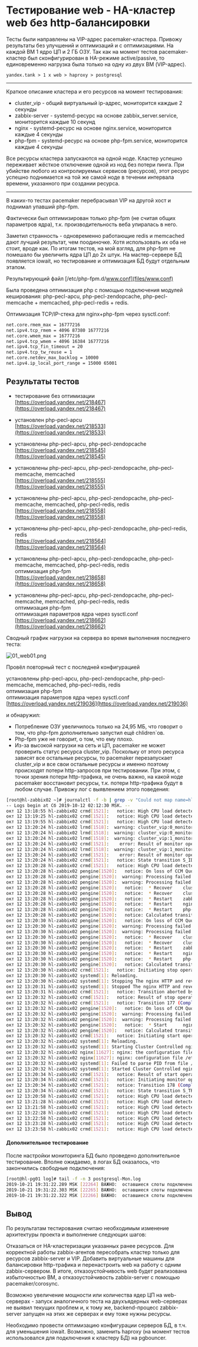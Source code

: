 # Тестирование web - HA-кластер web без http-балансировки

Тесты были направлены на VIP-адрес pacemaker-кластера. Привожу результаты без улучшений и оптимизаций и с оптимизациями. На каждой ВМ 1 ядро ЦП и 2 ГБ ОЗУ. Так как на момент тестов pacemaker-кластер был сконфигурирован в HA-режиме active/passive, то единовременно нагрузка была только на одну из двух ВМ (VIP-адрес).

```yandex.tank > 1 x web > haproxy > postgresql```

------

Краткое описание кластера и его ресурсов на момент тестирования:

- cluster_vip - общий виртуальный ip-адрес, мониторится каждые 2 секунды
- zabbix-server - systemd-ресурс на основе zabbix_server.service, мониторится каждые 10 секунд
- nginx - systemd-ресурс на основе nginx.service, мониторится каждые 4 секунды
- php-fpm - systemd-ресурс на основе php-fpm.service, мониторится каждые 4 секунды

Все ресурсы кластера запускаются на одной ноде.
Кластер успешно переживает жёсткое отключение одной из нод без потери пинга.
При убийстве любого из контролируемых сервисов (ресурсов), этот ресурс успешно поднимается на той же самой ноде в течении интервала времени, указанного при создании ресурса.

------

В каких-то тестах pacemaker перебрасывал VIP на другой хост и поднимал упавший php-fpm.

Фактически был оптимизирован только php-fpm (не считая общих параметров ядра), т.к. производительность веба упиралась в него.

Заметил странность - одновременно работающие redis и memcached дают лучший результат, чем поодиночке. Хотя использовать их оба не стоит, вроде как.
По итогам тестов, на мой взгляд, для php-fpm не помешало бы увеличить ядра ЦП до 2х штук.
На мастер-сервере БД появляется iowait, но тестирование и оптимизация БД будут отдельным этапом.

Результирующий файл [/etc/php-fpm.d/www.conf](files/www.conf)

Была проведена оптимизация php с помощью подключения модулей кеширования: php-pecl-apcu, php-pecl-zendopcache, php-pecl-memcache + memcached, php-pecl-redis + redis.

Оптимизация TCP/IP-стека для nginx+php-fpm через sysctl.conf:

```bash
net.core.rmem_max = 16777216
net.ipv4.tcp_rmem = 4096 87380 16777216
net.core.wmem_max = 16777216
net.ipv4.tcp_wmem = 4096 16384 16777216
net.ipv4.tcp_fin_timeout = 20
net.ipv4.tcp_tw_reuse = 1
net.core.netdev_max_backlog = 10000
net.ipv4.ip_local_port_range = 15000 65001
```

## Результаты тестов

- тестирование без оптимизации\
  [https://overload.yandex.net/218467](https://overload.yandex.net/218467)

- установлен php-pecl-apcu\
  [https://overload.yandex.net/218533](https://overload.yandex.net/218533)

- установлены php-pecl-apcu, php-pecl-zendopcache\
  [https://overload.yandex.net/218545](https://overload.yandex.net/218545)

- установлены php-pecl-apcu, php-pecl-zendopcache, php-pecl-memcache, memcached\
  [https://overload.yandex.net/218555](https://overload.yandex.net/218555)

- установлены php-pecl-apcu, php-pecl-zendopcache, php-pecl-memcache, memcached, php-pecl-redis, redis\
  [https://overload.yandex.net/218558](https://overload.yandex.net/218558)

- установлены php-pecl-apcu, php-pecl-zendopcache, php-pecl-redis, redis\
  [https://overload.yandex.net/218564](https://overload.yandex.net/218564)

- установлены php-pecl-apcu, php-pecl-zendopcache, php-pecl-memcache, memcached, php-pecl-redis, redis\
  оптимизация php-fpm\
  [https://overload.yandex.net/218658](https://overload.yandex.net/218658)

- установлены php-pecl-apcu, php-pecl-zendopcache, php-pecl-memcache, memcached, php-pecl-redis, redis\
  оптимизация php-fpm\
  оптимизация параметров ядра через sysctl.conf\
  [https://overload.yandex.net/218662](https://overload.yandex.net/218662)

Сводный график нагрузки на сервера во время выполнения последнего теста:

![01_web01.png](files/01_web01.png)

Провёл повторный тест с последней конфигурацией

установлены php-pecl-apcu, php-pecl-zendopcache, php-pecl-memcache, memcached, php-pecl-redis, redis\
оптимизация php-fpm\
оптимизация параметров ядра через sysctl.conf\
[https://overload.yandex.net/219036](https://overload.yandex.net/219036)

 и обнаружил:

- Потребление ОЗУ увеличилось только на 24,95 МБ, что говорит о том, что php-fpm дополнительно запустил ещё chlidren`ов.
- Php-fpm уже не говорит, о том, что ему плохо.
- Из-за высокой нагрузки на сеть и ЦП, pacemaker не может проверить статус ресурса cluster_vip. Поскольку от этого ресурса зависят все остальные ресурсы, то pacemaker перезапускает cluster_vip и все свои остальные ресурсы и именно поэтому происходят потери http-запросов при тестировании. При этом, с точки зрения потери http-трафика, не очень важно, на какой ноде pacemaker восстановит ресурсы, т.к. потери http-трафика будут в любом случае.
   Привожу лог с выявлением этого поведения:

```bash
[root@hl-zabbix02 ~]# journalctl -f -b | grep -v "Could not map name=hl-zabbix"
-- Logs begin at Сб 2019-10-12 02:12:30 MSK. --
окт 12 13:18:55 hl-zabbix02 crmd[1521]:   notice: High CPU load detected: 3.250000
окт 12 13:19:25 hl-zabbix02 crmd[1521]:   notice: High CPU load detected: 4.990000
окт 12 13:19:55 hl-zabbix02 crmd[1521]:   notice: High CPU load detected: 21.799999
окт 12 13:20:24 hl-zabbix02 lrmd[1518]:  warning: cluster_vip:0_monitor_2000 process (PID 11413) timed out
окт 12 13:20:24 hl-zabbix02 lrmd[1518]:  warning: cluster_vip:0_monitor_2000:11413 - timed out after 20000ms
окт 12 13:20:24 hl-zabbix02 lrmd[1518]:  warning: cluster_vip:1_monitor_2000 process (PID 11414) timed out
окт 12 13:20:24 hl-zabbix02 crmd[1521]:    error: Result of monitor operation for cluster_vip:0 on hl-zabbix02.otus: Timed Out
окт 12 13:20:24 hl-zabbix02 lrmd[1518]:  warning: cluster_vip:1_monitor_2000:11414 - timed out after 20000ms
окт 12 13:20:24 hl-zabbix02 crmd[1521]:    error: Result of monitor operation for cluster_vip:1 on hl-zabbix02.otus: Timed Out
окт 12 13:20:24 hl-zabbix02 crmd[1521]:   notice: State transition S_IDLE -> S_POLICY_ENGINE
окт 12 13:20:28 hl-zabbix02 crmd[1521]:   notice: High CPU load detected: 39.299999
окт 12 13:20:28 hl-zabbix02 pengine[1520]:   notice: On loss of CCM Quorum: Ignore
окт 12 13:20:28 hl-zabbix02 pengine[1520]:  warning: Processing failed monitor of cluster_vip:0 on hl-zabbix02.otus: unknown error
окт 12 13:20:28 hl-zabbix02 pengine[1520]:  warning: Processing failed monitor of cluster_vip:1 on hl-zabbix02.otus: unknown error
окт 12 13:20:28 hl-zabbix02 pengine[1520]:   notice:  * Recover    cluster_vip:0     ( hl-zabbix02.otus )
окт 12 13:20:28 hl-zabbix02 pengine[1520]:   notice:  * Recover    cluster_vip:1     ( hl-zabbix02.otus )
окт 12 13:20:28 hl-zabbix02 pengine[1520]:   notice:  * Restart    zabbix_server     ( hl-zabbix02.otus )   due to required cluster_vip-clone running
окт 12 13:20:28 hl-zabbix02 pengine[1520]:   notice:  * Restart    nginx             ( hl-zabbix02.otus )   due to required php-fpm start
окт 12 13:20:28 hl-zabbix02 pengine[1520]:   notice:  * Restart    php-fpm           ( hl-zabbix02.otus )   due to required zabbix_server start
окт 12 13:20:28 hl-zabbix02 pengine[1520]:   notice: Calculated transition 176, saving inputs in /var/lib/pacemaker/pengine/pe-input-90.bz2
окт 12 13:20:30 hl-zabbix02 pengine[1520]:   notice: On loss of CCM Quorum: Ignore
окт 12 13:20:30 hl-zabbix02 pengine[1520]:  warning: Processing failed monitor of cluster_vip:0 on hl-zabbix02.otus: unknown error
окт 12 13:20:30 hl-zabbix02 pengine[1520]:  warning: Processing failed monitor of cluster_vip:1 on hl-zabbix02.otus: unknown error
окт 12 13:20:30 hl-zabbix02 pengine[1520]:   notice:  * Recover    cluster_vip:0     ( hl-zabbix02.otus )
окт 12 13:20:30 hl-zabbix02 pengine[1520]:   notice:  * Recover    cluster_vip:1     ( hl-zabbix02.otus )
окт 12 13:20:30 hl-zabbix02 pengine[1520]:   notice:  * Restart    zabbix_server     ( hl-zabbix02.otus )   due to required cluster_vip-clone running
окт 12 13:20:30 hl-zabbix02 pengine[1520]:   notice:  * Restart    nginx             ( hl-zabbix02.otus )   due to required php-fpm start
окт 12 13:20:30 hl-zabbix02 pengine[1520]:   notice:  * Restart    php-fpm           ( hl-zabbix02.otus )   due to required zabbix_server start
окт 12 13:20:30 hl-zabbix02 pengine[1520]:   notice: Calculated transition 177, saving inputs in /var/lib/pacemaker/pengine/pe-input-91.bz2
окт 12 13:20:30 hl-zabbix02 crmd[1521]:   notice: Initiating stop operation nginx_stop_0 locally on hl-zabbix02.otus
окт 12 13:20:30 hl-zabbix02 systemd[1]: Reloading.
окт 12 13:20:30 hl-zabbix02 systemd[1]: Stopping The nginx HTTP and reverse proxy server...
окт 12 13:20:31 hl-zabbix02 systemd[1]: Stopped The nginx HTTP and reverse proxy server.
окт 12 13:20:31 hl-zabbix02 crmd[1521]:   notice: Transition aborted by operation cluster_vip:0_monitor_2000 'modify' on hl-zabbix02.otus: Old event
окт 12 13:20:32 hl-zabbix02 crmd[1521]:   notice: Result of stop operation for nginx on hl-zabbix02.otus: 0 (ok)
окт 12 13:20:32 hl-zabbix02 crmd[1521]:   notice: Transition 177 (Complete=1, Pending=0, Fired=0, Skipped=1, Incomplete=18, Source=/var/lib/pacemaker/pengine/pe-input-91.bz2): Stopped
окт 12 13:20:32 hl-zabbix02 pengine[1520]:   notice: On loss of CCM Quorum: Ignore
окт 12 13:20:32 hl-zabbix02 pengine[1520]:  warning: Processing failed monitor of cluster_vip:0 on hl-zabbix02.otus: unknown error
окт 12 13:20:32 hl-zabbix02 pengine[1520]:  warning: Processing failed monitor of cluster_vip:1 on hl-zabbix02.otus: unknown error
окт 12 13:20:32 hl-zabbix02 pengine[1520]:   notice:  * Start      nginx             ( hl-zabbix02.otus )
окт 12 13:20:32 hl-zabbix02 pengine[1520]:   notice: Calculated transition 178, saving inputs in /var/lib/pacemaker/pengine/pe-input-92.bz2
окт 12 13:20:32 hl-zabbix02 crmd[1521]:   notice: Initiating start operation nginx_start_0 locally on hl-zabbix02.otus
окт 12 13:20:32 hl-zabbix02 systemd[1]: Reloading.
окт 12 13:20:32 hl-zabbix02 systemd[1]: Starting Cluster Controlled nginx...
окт 12 13:20:32 hl-zabbix02 nginx[11627]: nginx: the configuration file /etc/nginx/nginx.conf syntax is ok
окт 12 13:20:32 hl-zabbix02 nginx[11627]: nginx: configuration file /etc/nginx/nginx.conf test is successful
окт 12 13:20:32 hl-zabbix02 systemd[1]: Failed to parse PID from file /run/nginx.pid: Invalid argument
окт 12 13:20:32 hl-zabbix02 systemd[1]: Started Cluster Controlled nginx.
окт 12 13:20:34 hl-zabbix02 crmd[1521]:   notice: Result of start operation for nginx on hl-zabbix02.otus: 0 (ok)
окт 12 13:20:34 hl-zabbix02 crmd[1521]:   notice: Initiating monitor operation nginx_monitor_4000 locally on hl-zabbix02.otus
окт 12 13:20:34 hl-zabbix02 crmd[1521]:   notice: Transition 178 (Complete=2, Pending=0, Fired=0, Skipped=0, Incomplete=0, Source=/var/lib/pacemaker/pengine/pe-input-92.bz2): Complete
окт 12 13:20:34 hl-zabbix02 crmd[1521]:   notice: State transition S_TRANSITION_ENGINE -> S_IDLE
окт 12 13:20:58 hl-zabbix02 crmd[1521]:   notice: High CPU load detected: 24.139999
окт 12 13:21:28 hl-zabbix02 crmd[1521]:   notice: High CPU load detected: 14.630000
окт 12 13:21:58 hl-zabbix02 crmd[1521]:   notice: High CPU load detected: 9.030000
окт 12 13:22:28 hl-zabbix02 crmd[1521]:   notice: High CPU load detected: 5.470000
окт 12 13:22:58 hl-zabbix02 crmd[1521]:   notice: High CPU load detected: 3.320000
окт 12 13:23:28 hl-zabbix02 crmd[1521]:   notice: High CPU load detected: 2.010000
окт 12 13:23:58 hl-zabbix02 crmd[1521]:   notice: High CPU load detected: 1.220000
```

#### Дополнительное тестирование

После настройки мониторинга БД было проведено дополнительное тестирование. Вполне ожидаемо, в логах БД оказалось, что закончились свободные подключения:

```bash
[root@hl-pg01 log]# tail -f -n 3 postgresql-Mon.log
2019-10-21 19:31:22.289 MSK [22264] ВАЖНО:  оставшиеся слоты подключений зарезервированы для подключений суперпользователя (не для репликации)
2019-10-21 19:31:22.303 MSK [22265] ВАЖНО:  оставшиеся слоты подключений зарезервированы для подключений суперпользователя (не для репликации)
2019-10-21 19:31:22.322 MSK [22266] ВАЖНО:  оставшиеся слоты подключений зарезервированы для подключений суперпользователя (не для репликации)
```

## Вывод

По результатам тестирования считаю необходимым изменение архитектуры проекта и выполнение следующих шагов:

Отказаться от HA-кластеризации указанных ранее ресурсов. Для корректной работы zabbix-агентов пересобрать кластер только для ресурсов zabbix-server и VIP. Добавить виртуальные машины для балансировки http-трафика и перенастроить web на работу с одним zabbix-сервером. В итоге, отказоустойчивость web будет реализована избыточностью ВМ, а отказоустойчивость zabbix-server с помощью pacemaker/corosync.

Возможно увеличение мощности или количества ядер ЦП на web-серверах - запуск аналогичного теста на двухъядерных web-серверах не выявил текущих проблем и, к тому же, backend-процесс zabbix-server запущен на этих же серверах и ему тоже нужны ресурсы.

Необходимо провести оптимизацию конфигурации серверов БД, в т.ч. для уменьшения iowait. Возможно, заменить haproxy (на момент тестов использовался для подключения к кластеру БД) на pgbouncer.
